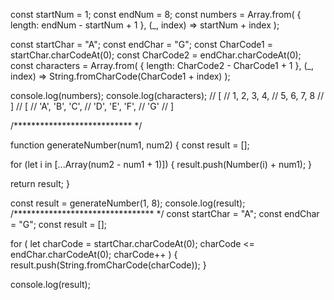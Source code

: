 const startNum = 1;
const endNum = 8;
const numbers = Array.from(
  { length: endNum - startNum + 1 },
  (_, index) => startNum + index
);

const startChar = "A";
const endChar = "G";
const CharCode1 = startChar.charCodeAt(0);
const CharCode2 = endChar.charCodeAt(0);
const characters = Array.from(
  { length: CharCode2 - CharCode1 + 1 },
  (_, index) => String.fromCharCode(CharCode1 + index)
);

console.log(numbers);
console.log(characters);
// [
//     1, 2, 3, 4,
//     5, 6, 7, 8
//   ]
//   [
//     'A', 'B', 'C',
//     'D', 'E', 'F',
//     'G'
//   ]

/*************************** */

function generateNumber(num1, num2) {
  const result = [];

  for (let i in [...Array(num2 - num1 + 1)]) {
    result.push(Number(i) + num1);
  }

  return result;
}

const result = generateNumber(1, 8);
console.log(result);
/******************************** */
const startChar = "A";
const endChar = "G";
const result = [];

for (
  let charCode = startChar.charCodeAt(0);
  charCode <= endChar.charCodeAt(0);
  charCode++
) {
  result.push(String.fromCharCode(charCode));
}

console.log(result);
